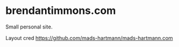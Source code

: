 

# brendantimmons.com

Small personal site.


Layout cred https://github.com/mads-hartmann/mads-hartmann.com